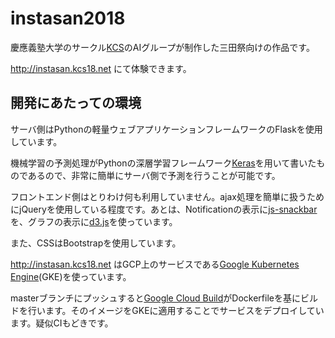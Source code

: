 # instasan2018

慶應義塾大学のサークル[KCS](https://kcs1959.jp)のAIグループが制作した三田祭向けの作品です。

http://instasan.kcs18.net にて体験できます。

## 開発にあたっての環境

サーバ側はPythonの軽量ウェブアプリケーションフレームワークのFlaskを使用しています。

機械学習の予測処理がPythonの深層学習フレームワーク[Keras](https://keras.io/ja/)を用いて書いたものであるので、非常に簡単にサーバ側で予測を行うことが可能です。

フロントエンド側はとりわけ何も利用していません。ajax処理を簡単に扱うためにjQueryを使用している程度です。あとは、Notificationの表示に[js-snackbar](https://www.npmjs.com/package/js-snackbar)を、グラフの表示に[d3.js](https://d3js.org/)を使っています。

また、CSSはBootstrapを使用しています。

http://instasan.kcs18.net はGCP上のサービスである[Google Kubernetes Engine](https://cloud.google.com/kubernetes-engine/)(GKE)を使っています。

masterブランチにプッシュすると[Google Cloud Build](https://cloud.google.com/cloud-build/)がDockerfileを基にビルドを行います。そのイメージをGKEに適用することでサービスをデプロイしています。疑似CIもどきです。

